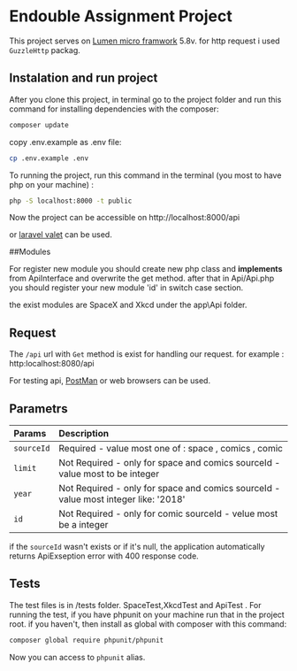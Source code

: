 # Endouble Assignment Project

This project serves on [Lumen micro framwork](https://lumen.laravel.com/docs/5.8) 5.8v. for http request i used `GuzzleHttp` packag.

## Instalation and run project

After you clone this project, in terminal go to the project folder and run this command for installing dependencies with the composer:

```bash
composer update
```

copy .env.example as .env file:

```bash
cp .env.example .env
```

To running the project, run this command in the terminal (you most to have php on your machine) :

```bash
php -S localhost:8000 -t public
```

Now the project can be accessible on http://localhost:8000/api 

or [laravel valet](https://laravel.com/docs/5.8/valet) can be used.



##Modules

For register new module you should create new php class and **implements** from ApiInterface and overwrite the get method. after that in Api/Api.php you should register your new module 'id'  in switch case section.

the exist modules are SpaceX and Xkcd under the app\Api folder.

## Request

The `/api` url with `Get` method is exist for handling our request. for example : http:localhost:8080/api

For testing api, [PostMan](https://www.getpostman.com) or web browsers can be used.

## Parametrs

| Params     | Description                                                  |
| :--------- | :----------------------------------------------------------- |
| `sourceId` | Required - value most one of : space , comics , comic        |
| `limit`    | Not Required - only for space and comics sourceId - value most to be integer |
| `year`     | Not Required - only for space and comics sourceId - value most integer like: '2018' |
| `id`       | Not Required - only for comic sourceId - velue most be a integer |

if the `sourceId` wasn't exists or if it's null, the application automatically returns ApiExseption error with 400 response code.

## Tests

The test files is in /tests folder. SpaceTest,XkcdTest and ApiTest . For running the test, if you have phpunit on your machine run that in the project root. if you haven't, then install as global with composer with this command:

```bash
composer global require phpunit/phpunit
```

Now you can access to `phpunit` alias.